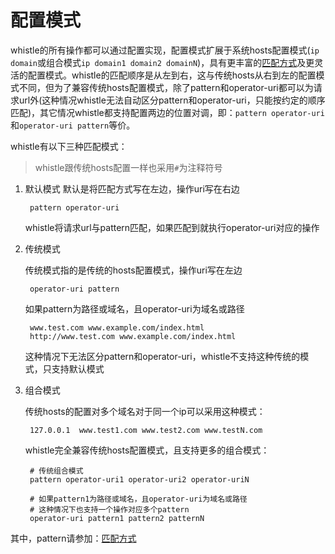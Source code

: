 # 配置模式

whistle的所有操作都可以通过配置实现，配置模式扩展于系统hosts配置模式(`ip domain`或组合模式`ip domain1 domain2 domainN`)，具有更丰富的[匹配方式](pattern.html)及更灵活的配置模式。whistle的匹配顺序是从左到右，这与传统hosts从右到左的配置模式不同，但为了兼容传统hosts配置模式，除了pattern和operator-uri都可以为请求url外(这种情况whistle无法自动区分pattern和operator-uri，只能按约定的顺序匹配)，其它情况whistle都支持配置两边的位置对调，即：`pattern operator-uri`和`operator-uri pattern`等价。

whistle有以下三种匹配模式：

> whistle跟传统hosts配置一样也采用`#`为注释符号

1. 默认模式
	默认是将匹配方式写在左边，操作uri写在右边
	
		pattern operator-uri
		
	whistle将请求url与pattern匹配，如果匹配到就执行operator-uri对应的操作

2. 传统模式

	传统模式指的是传统的hosts配置模式，操作uri写在左边
	
		operator-uri pattern
		
	如果pattern为路径或域名，且operator-uri为域名或路径
	
		www.test.com www.example.com/index.html
		http://www.test.com www.example.com/index.html
		
	这种情况下无法区分pattern和operator-uri，whistle不支持这种传统的模式，只支持默认模式
	
3. 组合模式

	传统hosts的配置对多个域名对于同一个ip可以采用这种模式：
	
		127.0.0.1  www.test1.com www.test2.com www.testN.com
		
	whistle完全兼容传统hosts配置模式，且支持更多的组合模式：
	
		# 传统组合模式
		pattern operator-uri1 operator-uri2 operator-uriN
		
		# 如果pattern1为路径或域名，且operator-uri为域名或路径
		# 这种情况下也支持一个操作对应多个pattern
		operator-uri pattern1 pattern2 patternN
		
其中，pattern请参加：[匹配方式](pattern.html)